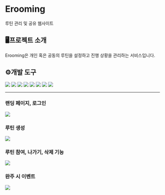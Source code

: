 # Erooming
루틴 관리 및 공유 웹사이트 
 
 
## 🖥️프로젝트 소개
Erooming은 개인 혹은 공동의 루틴을 설정하고 진행 상황을 관리하는 서비스입니다.

## ⚙️개발 도구
<img src="https://img.shields.io/badge/JavaScript-grey?style=flat&logo=JavaScript&logoColor=F7DF1E"/> <img src="https://img.shields.io/badge/React-white?style=flat&logo=React&logoColor=61DAFB"/> <img src="https://img.shields.io/badge/Bootstrap-F8E0DC?style=flat&logo=Bootstrap&logoColor=7952B3"/> <img src="https://img.shields.io/badge/Python-yellow?style=flat&logo=Python&logoColor=3776AB"/> <img src="https://img.shields.io/badge/Django-green?style=flat&logo=Django&logoColor=092E20"/> <img src="https://img.shields.io/badge/SQLite-ivory?style=flat&logo=SQLite&logoColor=003B57"/> <img src="https://img.shields.io/badge/Vercel-pink?style=flat&logo=Vercel&logoColor=000000"/> <img src="https://img.shields.io/badge/Amazon EC2-blue?style=flat&logo=Amazon EC2&logoColor=FF9900"/>

---

<p align="center">

### 랜딩 페이지, 로그인
<img src="https://user-images.githubusercontent.com/42732729/203835565-98efe8e1-aa6b-4d46-b9f5-9254d067e464.gif">

### 루틴 생성
<img src="https://user-images.githubusercontent.com/42732729/203836472-1f0a39d9-dd17-4fb5-b43e-f56f17b71f09.gif">

### 루틴 참여, 나가기, 삭제 기능
<img src="https://user-images.githubusercontent.com/42732729/203837011-0716137d-45cf-47d8-a651-5821f4caf045.gif">

### 완주 시 이벤트
<img src="https://user-images.githubusercontent.com/42732729/203837418-6541cbbb-df87-4633-a078-30dc8cc6ffd7.gif">

</p>
